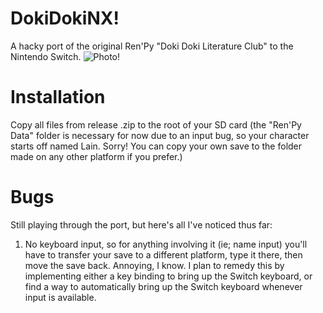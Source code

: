 # DokiDokiNX!
A hacky port of the original Ren'Py "Doki Doki Literature Club" to the Nintendo Switch.
![Photo!](https://repository-images.githubusercontent.com/264928992/13c61180-98e2-11ea-8ea2-6bdc99348f69)
# Installation
Copy all files from release .zip to the root of your SD card (the "Ren'Py Data" folder is necessary for now due to an input bug, so your character starts off named Lain. Sorry! You can copy your own save to the folder made on any other platform if you prefer.)

# Bugs
Still playing through the port, but here's all I've noticed thus far:
1. No keyboard input, so for anything involving it (ie; name input) you'll have to transfer your save to a different platform, type it there, then move the save back. Annoying, I know. I plan to remedy this by implementing either a key binding to bring up the Switch keyboard, or find a way to automatically bring up the Switch keyboard whenever input is available.

